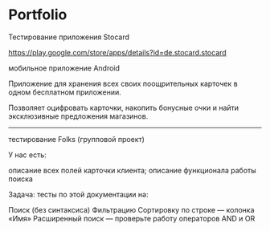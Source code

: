 # Portfolio

Тестирование приложения Stocard

https://play.google.com/store/apps/details?id=de.stocard.stocard

мобильное приложение Android

Приложение для хранения всех своих поощрительных карточек в одном бесплатном приложении.

Позволяет оцифровать карточки, накопить бонусные очки и найти эксклюзивные предложения магазинов.
__________________________________________________________________________________________________

тестирование Folks (групповой проект)

У нас есть:

описание всех полей карточки клиента;
описание функционала работы поиска

Задача: тесты по этой документации на:

Поиск (без синтаксиса)
Фильтрацию
Сортировку по строке — колонка «Имя»
Расширенный поиск — проверьте работу операторов AND и OR
